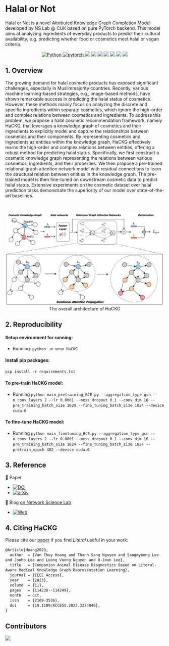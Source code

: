 # Halal or Not

Halal or Not is a novel Attributed Knowledge Graph Completion Model developed by NS Lab @ CUK based on pure PyTorch backend. This model aims at analyzing ingredients of everyday products to predict their cultural availability, e.g. predicting whether food or cosmetics meet halal or vegan criteria.

<p align=center>
  <a href="https://www.python.org/downloads/release/python-360/">
    <img src="https://img.shields.io/badge/Python->=3.6-3776AB?logo=python&style=flat-square" alt="Python">
  </a>    
  <a href="https://github.com/pytorch/pytorch">
    <img src="https://img.shields.io/badge/PyTorch->=1.4-FF6F00?logo=pytorch&style=flat-square" alt="pytorch">
  </a>       
  <img src="https://custom-icon-badges.demolab.com/github/last-commit/NSLab-CUK/LiteralKG?logo=history&logoColor=white&style=flat-square"/>
  <img src="https://custom-icon-badges.demolab.com/github/languages/code-size/NSLab-CUK/LiteralKG?logo=file-code&logoColor=white&style=flat-square"/>
  <img src="https://custom-icon-badges.demolab.com/github/issues-pr-closed/NSLab-CUK/LiteralKG?color=purple&logo=git-pull-request&logoColor=white&style=flat-square"/>
  <img src="https://custom-icon-badges.demolab.com/github/v/tag/NSLab-CUK/LiteralKG?logo=tag&logoColor=white&style=flat-square"/>
  <img src="https://custom-icon-badges.demolab.com/github/stars/NSLab-CUK/LiteralKG?logo=star&style=flat-square"/>
  <img src="https://custom-icon-badges.demolab.com/github/issues-raw/NSLab-CUK/LiteralKG?logo=issue&style=flat-square"/>
  <img src="https://custom-icon-badges.demolab.com/github/license/NSLab-CUK/LiteralKG?logo=law&style=flat-square"/>
</p>

<be>

## 1. Overview

The growing demand for halal cosmetic products has exposed significant challenges, especially in Muslimmajority countries. Recently, various machine learning-based strategies, e.g., image-based methods, have shown remarkable success in predicting the halal status of cosmetics. However, these methods mainly focus on analyzing the discrete and specific ingredients within separate cosmetics, which ignore the high-order and complex relations between cosmetics and ingredients. To address this problem, we propose a halal cosmetic recommendation framework, namely HaCKG, that leverages a knowledge graph of cosmetics and their ingredients to explicitly model and capture the relationships between cosmetics and their components. By representing cosmetics and ingredients as entities within the knowledge graph, HaCKG effectively learns the high-order and complex relations between entities, offering a robust method for predicting halal status. Specifically, we first construct a cosmetic knowledge graph representing the relations between various cosmetics, ingredients, and their properties. We then propose a pre-trained relational graph attention network model with residual connections to learn the structural relation between entities in the knowledge graph. The pre-trained model is then fine-tuned on downstream cosmetic data to predict halal status. Extensive experiments on the cosmetic dataset over halal prediction tasks demonstrate the superiority of our model over state-of-the-art baselines.

<br>

<p align="center">
  <img src="./outputs/model.png" alt="LiteralKG Architecture" width="900">
  <br>
  <b></b> The overall architecture of HaCKG
</p>

## 2. Reproducibility

#### Setup environment for running:

- Running: `python -m venv HaCKG`

#### Install pip packages:

`pip install -r requirements.txt`

#### To pre-train HaCKG model:

- Running `python main_pretraining_BCE.py --aggregation_type gcn --n_conv_layers 2 --lr 0.0001 --mess_dropout 0.1 --conv_dim 16 --pre_training_batch_size 1024 --fine_tuning_batch_size 1024 --device cuda:0`

#### To fine-tune HaCKG model:

- Running `python main_finetuning_BCE.py --aggregation_type gcn --n_conv_layers 2 --lr 0.0001 --mess_dropout 0.1 --conv_dim 16 --pre_training_batch_size 1024 --fine_tuning_batch_size 1024 --pretrain_epoch 482 --device cuda:0`

## 3. Reference

:page_with_curl: Paper
* [![DOI](http://img.shields.io/:DOI-10.1109/ACCESS.2023.3324046-blue?style=flat-square)](https://doi.org/10.1109/ACCESS.2023.3324046)
* [![arXiv](https://img.shields.io/badge/arXiv-2309.03219-b31b1b?style=flat-square&logo=arxiv&logoColor=red)](https://arxiv.org/abs/2309.03219)

:pencil: Blog [on Network Science Lab](https://nslab-cuk.github.io/2023/08/30/LiteralKG/)
* [![Web](https://img.shields.io/badge/NS@CUK-Post-0C2E86?style=flat-square&logo=jekyll&logoColor=FFFFFF)](https://nslab-cuk.github.io/2023/08/30/LiteralKG/)


## 4. Citing HaCKG

Please cite our [paper](https://ieeexplore.ieee.org/abstract/document/10283810) if you find *Literal* useful in your work:
```
@Article{Hoang2023,
  author  = {Van Thuy Hoang and Thanh Sang Nguyen and Sangmyeong Lee and Jooho Lee and Luong Vuong Nguyen and O-Joun Lee},
  title   = {Companion Animal Disease Diagnostics Based on Literal-Aware Medical Knowledge Graph Representation Learning},
  journal = {IEEE Access},
  year    = {2023},
  volume  = {11},
  pages   = {114238--114249},
  month   = oct,
  issn    = {2169-3536},
  doi     = {10.1109/ACCESS.2023.3324046},
}
```

## Contributors

<a href="https://github.com/NSLab-CUK/Halal-or-Not/graphs/contributors">
  <img src="https://contrib.rocks/image?repo=NSLab-CUK/Halal-or-Not" />
</a>
